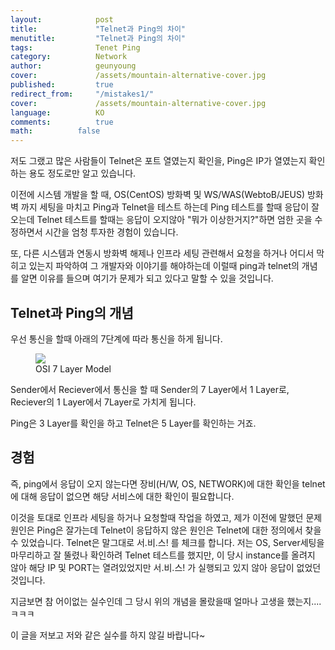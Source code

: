 ```yaml
---
layout:            post
title:             "Telnet과 Ping의 차이"
menutitle:         "Telnet과 Ping의 차이"
tags:              Tenet Ping
category:          Network
author:            geunyoung
cover:             /assets/mountain-alternative-cover.jpg
published:         true
redirect_from:     "/mistakes1/"
cover:             /assets/mountain-alternative-cover.jpg
language:          KO
comments:          true
math:		   false
---
```


저도 그랬고 많은 사람들이 
Telnet은 포트 열였는지 확인을,
Ping은 IP가 열였는지 확인하는 용도 정도로만 알고 있습니다.

이전에 시스템 개발을 할 때,
OS(CentOS) 방화벽 및 WS/WAS(WebtoB/JEUS) 방화벽 까지 세팅을 마치고
Ping과 Telnet을 테스트 하는데
Ping 테스트를 할때 응답이 잘오는데 Telnet 테스트를 할때는 응답이 오지않아 
"뭐가 이상한거지?"하면 엄한 곳을 수정하면서 시간을 엄청 투자한 경험이 있습니다.

또, 다른 시스템과 연동시 방화벽 해제나 인프라 세팅 관련해서
요청을 하거나 어디서 막히고 있는지 파악하여 그 개발자와 이야기를 해야하는데
이럴때 ping과 telnet의 개념를 알면 이유를 들으며 여기가 문제가 되고 있다고 말할 수 있을 것입니다.

## Telnet과 Ping의 개념

우선 통신을 할때 아래의 7단계에 따라 통신을 하게 됩니다.

<aside>
<figure>
<img src="{{ "/media/img/network/7layer.PNG" | absolute_url }}" />
<figcaption>OSI 7 Layer Model</figcaption>
</figure>
</aside>

Sender에서 Reciever에서 통신을 할 때 
Sender의 7 Layer에서 1 Layer로, Reciever의 1 Layer에서 7Layer로 가치게 됩니다.

Ping은 3 Layer를 확인을 하고 Telnet은 5 Layer를 확인하는 거죠.

## 경험

즉, ping에서 응답이 오지 않는다면 장비(H/W, OS, NETWORK)에 대한 확인을
telnet에 대해 응답이 없으면 해당 서비스에 대한 확인이 필요합니다.

이것을 토대로 인프라 세팅을 하거나 요청할때 작업을 하였고,
제가 이전에 말했던 문제 원인은 Ping은 잘가는데 Telnet이 응답하지 않은 원인은 Telnet에 대한 정의에서 찾을 수 있었습니다.
Telnet은 말그대로 서.비.스! 를 체크를 합니다.
저는 OS, Server세팅을 마무리하고 잘 뚤렸나 확인하려 Telnet 테스트를 했지만, 이 당시 instance를 올려지 않아 
해당 IP 및 PORT는 열려있었지만 서.비.스! 가 실행되고 있지 않아 응답이 없었던 것입니다.

지금보면 참 어이없는 실수인데
그 당시 위의 개념을 몰랐을때 얼마나 고생을 했는지....ㅋㅋㅋ

이 글을 저보고 저와 같은 실수를 하지 않길 바랍니다~

